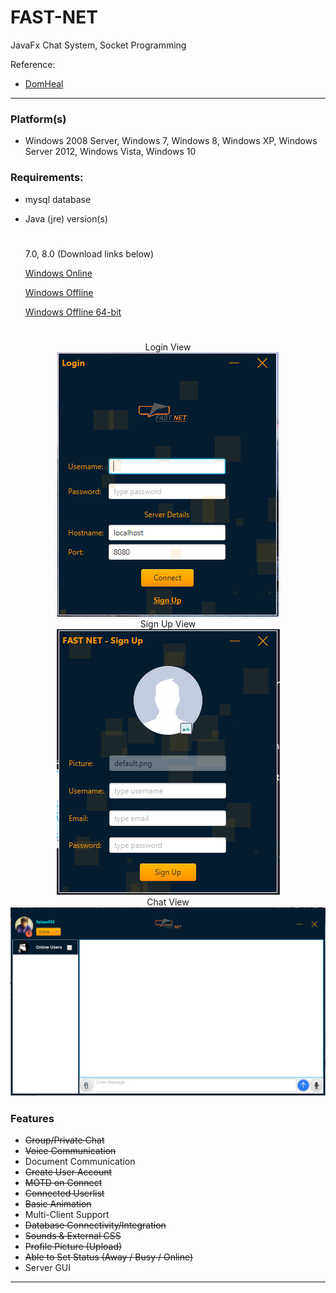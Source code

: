 # FAST-NET
 JavaFx Chat System, Socket Programming

Reference: 
 - [DomHeal](https://github.com/DomHeal/JavaFX-Chat/)

------
### Platform(s)
- Windows 2008 Server, Windows 7, Windows 8, Windows XP, Windows Server 2012, Windows Vista, Windows 10 


### Requirements:
- mysql database
- Java (jre) version(s) 
    #
    7.0, 8.0 (Download links below)
 
    [Windows Online](https://javadl.oracle.com/webapps/download/AutoDL?BundleId=235724_2787e4a523244c269598db4e85c51e0c)
    
    [Windows Offline](https://javadl.oracle.com/webapps/download/AutoDL?BundleId=235725_2787e4a523244c269598db4e85c51e0c)
    
    [Windows Offline 64-bit](https://javadl.oracle.com/webapps/download/AutoDL?BundleId=235727_2787e4a523244c269598db4e85c51e0c)
    #

<p align="center">
Login View
</br>
<img src="https://github.com/Faizanf33/FAST-NET/blob/master/screenshots/loginView.PNG"/>
</br>
Sign Up View
</br>
<img src="https://github.com/Faizanf33/FAST-NET/blob/master/screenshots/signupView.PNG"/>
</br>
Chat View
</br>
<img src="https://github.com/Faizanf33/FAST-NET/blob/master/screenshots/ChatView.PNG"/>
</p>

<h3> Features </h3>
<ul>
  <li><strike>Group/Private Chat</strike></li>
  <li><strike>Voice Communication</strike></li>
  <li>Document Communication</li>
  <li><strike>Create User Account</strike></li>
  <li><strike>MOTD on Connect</strike></li>
  <li><strike>Connected Userlist</strike></li>
  <li><strike>Basic Animation</strike></li>
  <li>Multi-Client Support</li>
  <li><strike>Database Connectivity/Integration</strike></li>
  <li><strike>Sounds & External CSS</strike></li>
  <li><strike>Profile Picture (Upload)</strike></li>
  <li><strike>Able to Set Status (Away / Busy / Online)</strike></li>
  <li>Server GUI</li>
</ul>

--------
